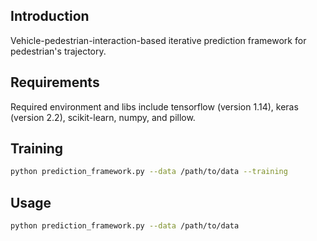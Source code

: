 ## Introduction

Vehicle-pedestrian-interaction-based iterative prediction framework for pedestrian's trajectory.

## Requirements

Required environment and libs include tensorflow (version 1.14), keras (version 2.2), scikit-learn, numpy, and pillow.
## Training

```sh
python prediction_framework.py --data /path/to/data --training
```

## Usage

```sh
python prediction_framework.py --data /path/to/data
```



